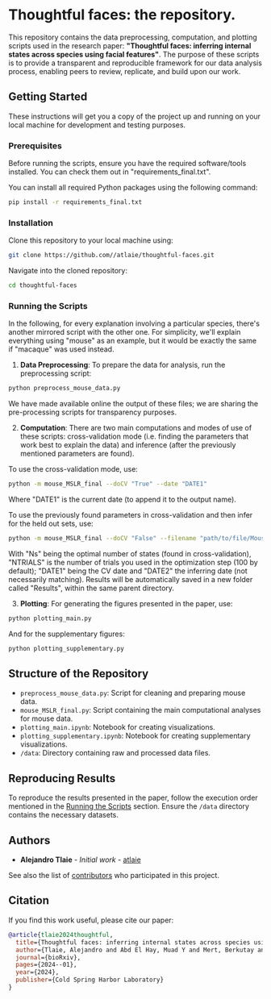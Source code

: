 # Thoughtful faces: the repository.

This repository contains the data preprocessing, computation, and plotting scripts used in the research paper: **"Thoughtful faces: inferring internal states across species using facial features"**. The purpose of these scripts is to provide a transparent and reproducible framework for our data analysis process, enabling peers to review, replicate, and build upon our work.

## Getting Started

These instructions will get you a copy of the project up and running on your local machine for development and testing purposes.

### Prerequisites

Before running the scripts, ensure you have the required software/tools installed. You can check them out in "requirements_final.txt".

You can install all required Python packages using the following command:

```bash
pip install -r requirements_final.txt
```

### Installation

Clone this repository to your local machine using:

```bash
git clone https://github.com//atlaie/thoughtful-faces.git
```

Navigate into the cloned repository:

```bash
cd thoughtful-faces
```

### Running the Scripts

In the following, for every explanation involving a particular species, there's another mirrored script with the other one. For simplicity, we'll explain everything using "mouse" as an example, but it would be exactly the same if "macaque" was used instead.

1. **Data Preprocessing**: To prepare the data for analysis, run the preprocessing script:

```bash
python preprocess_mouse_data.py
```

We have made available online the output of these files; we are sharing the pre-processing scripts for transparency purposes.

2. **Computation**: There are two main computations and modes of use of these scripts: cross-validation mode (i.e. finding the parameters that work best to explain the data) and inference (after the previously mentioned parameters are found).
  
To use the cross-validation mode, use:

```bash
python -m mouse_MSLR_final --doCV "True" --date "DATE1"
```

Where "DATE1" is the current date (to append it to the output name).

To use the previously found parameters in cross-validation and then infer for the held out sets, use:

```bash
python -m mouse_MSLR_final --doCV "False" --filename "path/to/file/Mouse/Results_CV_MSLR_Optuna_mouse_NTRIALStrials_Ns_states_DATE1_RT_AllSubjects_R2score_CVOnly.npz" --date "DATE2"
```

With "Ns" being the optimal number of states (found in cross-validation), "NTRIALS" is the number of trials you used in the optimization step (100 by default); "DATE1" being the CV date and "DATE2" the inferring date (not necessarily matching). Results will be automatically saved in a new folder called "Results", within the same parent directory.

3. **Plotting**: For generating the figures presented in the paper, use:

```bash
python plotting_main.py
```

And for the supplementary figures:

```bash
python plotting_supplementary.py
```

## Structure of the Repository

- `preprocess_mouse_data.py`: Script for cleaning and preparing mouse data.
- `mouse_MSLR_final.py`: Script containing the main computational analyses for mouse data.
- `plotting_main.ipynb`: Notebook for creating visualizations.
- `plotting_supplementary.ipynb`: Notebook for creating supplementary visualizations.
- `/data`: Directory containing raw and processed data files.

## Reproducing Results

To reproduce the results presented in the paper, follow the execution order mentioned in the [Running the Scripts](#running-the-scripts) section. Ensure the `/data` directory contains the necessary datasets.

## Authors

- **Alejandro Tlaie** - *Initial work* - [atlaie](https://github.com/atlaie)

See also the list of [contributors](https://github.com/yourusername/your-repository-name/contributors) who participated in this project.

## Citation

If you find this work useful, please cite our paper:

```bibtex
@article{tlaie2024thoughtful,
  title={Thoughtful faces: inferring internal states across species using facial features},
  author={Tlaie, Alejandro and Abd El Hay, Muad Y and Mert, Berkutay and Taylor, Robert and Ferracci, Pierre-Antoine and Shapcott, Katharine and Glukhova, Mina and Pillow, Jonathan W and Havenith, Martha N and Sch{\"o}lvinck, Marieke},
  journal={bioRxiv},
  pages={2024--01},
  year={2024},
  publisher={Cold Spring Harbor Laboratory}
}
```
